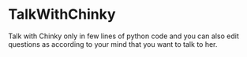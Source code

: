 # TalkWithChinky
Talk with Chinky only in few lines of python code and you can also edit questions as according to your mind that you want to talk to her.
